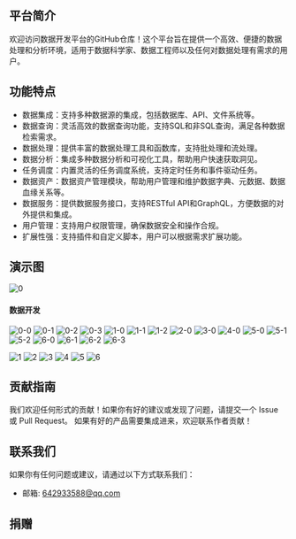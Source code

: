 ## 平台简介
欢迎访问数据开发平台的GitHub仓库！这个平台旨在提供一个高效、便捷的数据处理和分析环境，适用于数据科学家、数据工程师以及任何对数据处理有需求的用户。

## 功能特点
* 数据集成：支持多种数据源的集成，包括数据库、API、文件系统等。
* 数据查询：灵活高效的数据查询功能，支持SQL和非SQL查询，满足各种数据检索需求。
* 数据处理：提供丰富的数据处理工具和函数库，支持批处理和流处理。
* 数据分析：集成多种数据分析和可视化工具，帮助用户快速获取洞见。
* 任务调度：内置灵活的任务调度系统，支持定时任务和事件驱动任务。
* 数据资产：数据资产管理模块，帮助用户管理和维护数据字典、元数据、数据血缘关系等。
* 数据服务：提供数据服务接口，支持RESTful API和GraphQL，方便数据的对外提供和集成。
* 用户管理：支持用户权限管理，确保数据安全和操作合规。
* 扩展性强：支持插件和自定义脚本，用户可以根据需求扩展功能。


## 演示图
![0](https://github.com/642933588/dataworks/assets/10755257/6681dcb9-3720-4762-9a77-76ee755689f9)
#### 数据开发
![0-0](https://github.com/642933588/dataworks/assets/10755257/fd9bcee3-eaea-47ea-bb0c-a46cb1f70a36)
![0-1](https://github.com/642933588/dataworks/assets/10755257/1ae8f397-23f9-4e01-95b2-bb7bf228900d)
![0-2](https://github.com/642933588/dataworks/assets/10755257/9632219a-c2c7-4734-ac3b-445d152919eb)
![0-3](https://github.com/642933588/dataworks/assets/10755257/334a8977-5397-4625-bb59-f8ddefd538ac)
![1-0](https://github.com/642933588/dataworks/assets/10755257/7027cc32-868a-4231-a8fc-9ef9b525e13e)
![1-1](https://github.com/642933588/dataworks/assets/10755257/aa9cf079-8f5a-43cd-9f06-a9780e98d8e6)
![1-2](https://github.com/642933588/dataworks/assets/10755257/a1d6a53a-6300-4025-9b83-89e5069acf8b)
![2-0](https://github.com/642933588/dataworks/assets/10755257/4fef8c5c-0497-4b95-b654-bae1b574fda6)
![3-0](https://github.com/642933588/dataworks/assets/10755257/f245e4de-ffae-4b1f-afd1-e7a279bb7c9e)
![4-0](https://github.com/642933588/dataworks/assets/10755257/0e81d358-265a-4dab-b668-46462abbe1fc)
![5-0](https://github.com/642933588/dataworks/assets/10755257/12000edc-8ab1-4303-a03a-8e71fd8b0b67)
![5-1](https://github.com/642933588/dataworks/assets/10755257/7c0c6c87-dd13-44a0-a82b-b50123dfb14f)
![5-2](https://github.com/642933588/dataworks/assets/10755257/7e09eb69-eb29-4983-86a6-3cb49642862b)
![6-0](https://github.com/642933588/dataworks/assets/10755257/6677762b-2f3d-455b-9d9e-1f271e8b4936)
![6-1](https://github.com/642933588/dataworks/assets/10755257/9a438ba1-7e17-46a7-9932-196ec6b4c7b9)
![6-2](https://github.com/642933588/dataworks/assets/10755257/afda93bf-7d37-4a11-9cfd-a320df2b05d1)
![6-3](https://github.com/642933588/dataworks/assets/10755257/2544a246-b1ed-4c5a-be87-3532e20e564c)

![1](https://github.com/642933588/dataworks/assets/10755257/66babc9c-62e1-4172-a8e2-6ac9e5601dca)
![2](https://github.com/642933588/dataworks/assets/10755257/241ab2da-8210-44fb-9eb3-c2a39b8daaac)
![3](https://github.com/642933588/dataworks/assets/10755257/145be513-e576-4064-b895-84d40b2a90ad)
![4](https://github.com/642933588/dataworks/assets/10755257/1402d2d3-9596-4d82-845c-56437b7e2ebe)
![5](https://github.com/642933588/dataworks/assets/10755257/ca3de54f-15e9-4456-a912-fea4bffd3dfb)
![6](https://github.com/642933588/dataworks/assets/10755257/dcd75753-4e86-4da1-bed3-ba6e9b7b46ad)

## 贡献指南
我们欢迎任何形式的贡献！如果你有好的建议或发现了问题，请提交一个 Issue 或 Pull Request。
如果有好的产品需要集成进来，欢迎联系作者贡献！


## 联系我们
如果你有任何问题或建议，请通过以下方式联系我们：
- 邮箱: 642933588@qq.com

## 捐赠

